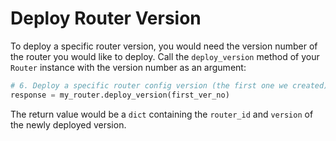 # Deploy Router Version

To deploy a specific router version, you would need the version number of the router you would like to deploy. Call 
the `deploy_version` method of your `Router` instance with the version number as an argument:

```python
# 6. Deploy a specific router config version (the first one we created)
response = my_router.deploy_version(first_ver_no)
```

The return value would be a `dict` containing the `router_id` and `version` of the newly deployed version. 